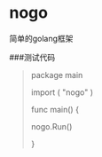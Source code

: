 # nogo
简单的golang框架

###测试代码
>package main
>
>import (
>	"nogo"
>)
>
>func main() {
>
>	nogo.Run()
>
>}
